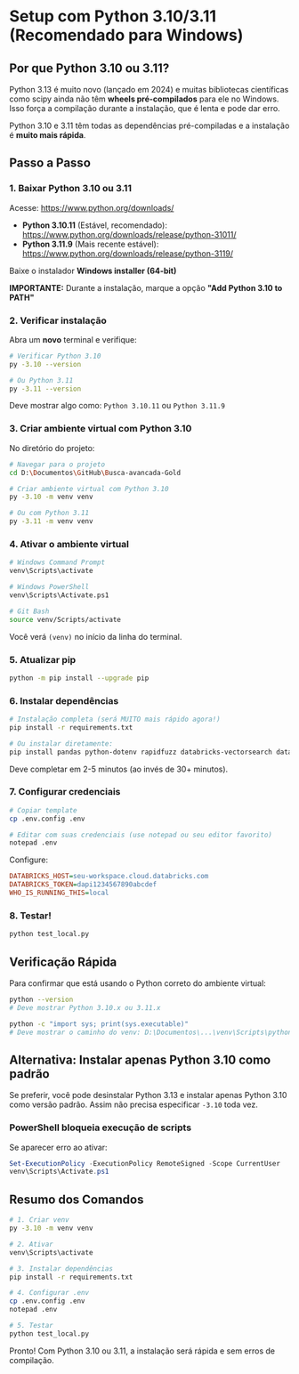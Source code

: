 # Setup com Python 3.10/3.11 (Recomendado para Windows)

## Por que Python 3.10 ou 3.11?

Python 3.13 é muito novo (lançado em 2024) e muitas bibliotecas científicas como scipy ainda não têm **wheels pré-compilados** para ele no Windows. Isso força a compilação durante a instalação, que é lenta e pode dar erro.

Python 3.10 e 3.11 têm todas as dependências pré-compiladas e a instalação é **muito mais rápida**.

## Passo a Passo

### 1. Baixar Python 3.10 ou 3.11

Acesse: https://www.python.org/downloads/

- **Python 3.10.11** (Estável, recomendado): https://www.python.org/downloads/release/python-31011/
- **Python 3.11.9** (Mais recente estável): https://www.python.org/downloads/release/python-3119/

Baixe o instalador **Windows installer (64-bit)**

**IMPORTANTE:** Durante a instalação, marque a opção **"Add Python 3.10 to PATH"**

### 2. Verificar instalação

Abra um **novo** terminal e verifique:

```bash
# Verificar Python 3.10
py -3.10 --version

# Ou Python 3.11
py -3.11 --version
```

Deve mostrar algo como: `Python 3.10.11` ou `Python 3.11.9`

### 3. Criar ambiente virtual com Python 3.10

No diretório do projeto:

```bash
# Navegar para o projeto
cd D:\Documentos\GitHub\Busca-avancada-Gold

# Criar ambiente virtual com Python 3.10
py -3.10 -m venv venv

# Ou com Python 3.11
py -3.11 -m venv venv
```

### 4. Ativar o ambiente virtual

```bash
# Windows Command Prompt
venv\Scripts\activate

# Windows PowerShell
venv\Scripts\Activate.ps1

# Git Bash
source venv/Scripts/activate
```

Você verá `(venv)` no início da linha do terminal.

### 5. Atualizar pip

```bash
python -m pip install --upgrade pip
```

### 6. Instalar dependências

```bash
# Instalação completa (será MUITO mais rápido agora!)
pip install -r requirements.txt

# Ou instalar diretamente:
pip install pandas python-dotenv rapidfuzz databricks-vectorsearch databricks-langchain
```

Deve completar em 2-5 minutos (ao invés de 30+ minutos).

### 7. Configurar credenciais

```bash
# Copiar template
cp .env.config .env

# Editar com suas credenciais (use notepad ou seu editor favorito)
notepad .env
```

Configure:
```ini
DATABRICKS_HOST=seu-workspace.cloud.databricks.com
DATABRICKS_TOKEN=dapi1234567890abcdef
WHO_IS_RUNNING_THIS=local
```

### 8. Testar!

```bash
python test_local.py
```

## Verificação Rápida

Para confirmar que está usando o Python correto do ambiente virtual:

```bash
python --version
# Deve mostrar Python 3.10.x ou 3.11.x

python -c "import sys; print(sys.executable)"
# Deve mostrar o caminho do venv: D:\Documentos\...\venv\Scripts\python.exe
```



## Alternativa: Instalar apenas Python 3.10 como padrão

Se preferir, você pode desinstalar Python 3.13 e instalar apenas Python 3.10 como versão padrão. Assim não precisa especificar `-3.10` toda vez.

### PowerShell bloqueia execução de scripts

Se aparecer erro ao ativar:

```powershell
Set-ExecutionPolicy -ExecutionPolicy RemoteSigned -Scope CurrentUser
venv\Scripts\Activate.ps1
```

## Resumo dos Comandos

```bash
# 1. Criar venv
py -3.10 -m venv venv

# 2. Ativar
venv\Scripts\activate

# 3. Instalar dependências
pip install -r requirements.txt

# 4. Configurar .env
cp .env.config .env
notepad .env

# 5. Testar
python test_local.py
```

Pronto! Com Python 3.10 ou 3.11, a instalação será rápida e sem erros de compilação.
